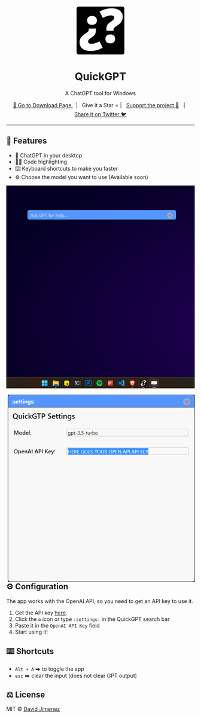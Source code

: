 <p align="center">
  <a href="https://github.com/dubisdev/quickgpt">
    <img src="./src-tauri/icons/128x128.png"/>
  </a>
</p>

<h1 align="center">QuickGPT</h1>

<p align="center">A ChatGPT tool for Windows</p>

<p align="center">
  <a href="https://github.com/dubisdev/quickgpt/releases/latest">
    🔗 Go to Download Page
  </a>
    &nbsp; | &nbsp; Give it a Star ⭐ | &nbsp;
    <a href="https://www.buymeacoffee.com/dubisdev">Support the project 🤝</a>
    &nbsp; | &nbsp;
    <a href="https://twitter.com/intent/tweet?text=I%27m%20using%20%23quickgpt%20-%20a%20faster%20way%20to%20ask%20GPT%20by%20%40dubisdev%0A%0Ahttps%3A%2F%2Fgithub.com%2Fdubisdev%2Fquickgpt">
      Share it on Twitter 🐦
    </a>
</p>

<hr />

## 🚀 Features

- 💬 ChatGPT in your desktop
- 🧑‍💻 Code highlighting
- ⌨️ Keyboard shortcuts to make you faster
- ⚙️ Choose the model you want to use (Available soon)

<p align="center">
  <img src="./assets/quickgpttw.gif"/>
</p>

<p align="center">
  <img align="right" width="500" src="./assets/settings.png"/>
</p>

## ⚙️ Configuration

The app works with the OpenAI API, so you need to get an API key to use it.

1. Get the API key [here](https://platform.openai.com/account/api-keys).
2. Click the `⚙️` icon or type `:settings:` in the QuickGPT search bar
3. Paste it in the `OpenAI API Key` field
4. Start using it!

## ⌨️ Shortcuts

- `Alt + A` ⮕ to toggle the app
- `esc` ⮕ clear the input (does not clear GPT output)

## ⚖️ License

MIT © [David Jimenez](https://dubis.dev)
